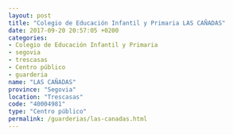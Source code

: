 ```yaml
---
layout: post
title: "Colegio de Educación Infantil y Primaria LAS CAÑADAS"
date: 2017-09-20 20:57:05 +0200
categories:
- Colegio de Educación Infantil y Primaria
- segovia
- trescasas
- Centro público
- guarderia
name: "LAS CAÑADAS"
province: "Segovia"
location: "Trescasas"
code: "40004981"
type: "Centro público"
permalink: /guarderias/las-canadas.html
---
```

